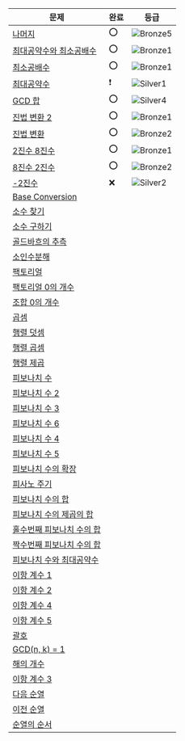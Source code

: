 | 문제                                                       | 완료 | 등급                                                            |
|----------------------------------------------------------|----|---------------------------------------------------------------|
| [나머지](https://www.acmicpc.net/problem/10430)             | ⭕️ | ![Bronze5](https://d2gd6pc034wcta.cloudfront.net/tier/1.svg)  |
| [최대공약수와 최소공배수](https://www.acmicpc.net/problem/2609)     | ⭕  | ![Bronze1](https://d2gd6pc034wcta.cloudfront.net/tier/5.svg)  |
| [최소공배수](https://www.acmicpc.net/problem/1934)            | ⭕  | ![Bronze1](https://d2gd6pc034wcta.cloudfront.net/tier/5.svg)  |
| [최대공약수](https://www.acmicpc.net/problem/1850)            | ❗  | ![Silver1](https://d2gd6pc034wcta.cloudfront.net/tier/10.svg) |
| [GCD 합](https://www.acmicpc.net/problem/9613)            | ⭕  | ![Silver4](https://d2gd6pc034wcta.cloudfront.net/tier/7.svg)  |
| [진법 변환 2](https://www.acmicpc.net/problem/11005)         | ⭕  | ![Bronze1](https://d2gd6pc034wcta.cloudfront.net/tier/5.svg)  |
| [진법 변환](https://www.acmicpc.net/problem/2745)            | ⭕  | ![Bronze2](https://d2gd6pc034wcta.cloudfront.net/tier/4.svg)  |
| [2진수 8진수](https://www.acmicpc.net/problem/1373)          | ⭕  | ![Bronze1](https://d2gd6pc034wcta.cloudfront.net/tier/5.svg)  |
| [8진수 2진수](https://www.acmicpc.net/problem/1212)          | ⭕  | ![Bronze2](https://d2gd6pc034wcta.cloudfront.net/tier/4.svg)  |
| [-2진수](https://www.acmicpc.net/problem/2089)             | ❌  | ![Silver2](https://d2gd6pc034wcta.cloudfront.net/tier/9.svg)                                                  |
| [Base Conversion](https://www.acmicpc.net/problem/11576) |    |                                                               |
| [소수 찾기](https://www.acmicpc.net/problem/1978)            |    |                                                               |
| [소수 구하기](https://www.acmicpc.net/problem/1929)           |    |                                                               |
| [골드바흐의 추측](https://www.acmicpc.net/problem/6588)         |    |                                                               |
| [소인수분해](https://www.acmicpc.net/problem/11653)           |    |                                                               |
| [팩토리얼](https://www.acmicpc.net/problem/10872)            |    | ️                                                             |
| [팩토리얼 0의 개수](https://www.acmicpc.net/problem/1676)       |    |                                                               |
| [조합 0의 개수](https://www.acmicpc.net/problem/2004)         |    |                                                               |
| [곱셈](https://www.acmicpc.net/problem/1629)               |    |                                                               |
| [행렬 덧셈](https://www.acmicpc.net/problem/2738)            |    |                                                               |
| [행렬 곱셈](https://www.acmicpc.net/problem/2740)            |    |                                                               |
| [행렬 제곱](https://www.acmicpc.net/problem/10830)           |    |                                                               |
| [피보나치 수](https://www.acmicpc.net/problem/2747)           |    |                                                               |
| [피보나치 수 2](https://www.acmicpc.net/problem/2748)         |    |                                                               |
| [피보나치 수 3](https://www.acmicpc.net/problem/2749)         |    |                                                               |
| [피보나치 수 6](https://www.acmicpc.net/problem/11444)        |    |                                                               |
| [피보나치 수 4](https://www.acmicpc.net/problem/10826)        |    |                                                               |
| [피보나치 수 5](https://www.acmicpc.net/problem/10870)        |    |                                                               |
| [피보나치 수의 확장](https://www.acmicpc.net/problem/1788)       |    |                                                               |
| [피사노 주기](https://www.acmicpc.net/problem/9471)           |    |                                                               |
| [피보나치 수의 합](https://www.acmicpc.net/problem/2086)        |    |                                                               |
| [피보나치 수의 제곱의 합](https://www.acmicpc.net/problem/11440)   |    |                                                               |
| [홀수번째 피보나치 수의 합](https://www.acmicpc.net/problem/11442)  |    |                                                               |
| [짝수번째 피보나치 수의 합](https://www.acmicpc.net/problem/11443)  |    |                                                               |
| [피보나치 수와 최대공약수](https://www.acmicpc.net/problem/11778)   |    |                                                               |
| [이항 계수 1](https://www.acmicpc.net/problem/11050)         |    |                                                               |
| [이항 계수 2](https://www.acmicpc.net/problem/11051)         |    |                                                               |
| [이항 계수 4](https://www.acmicpc.net/problem/11402)         |    |                                                               |
| [이항 계수 5](https://www.acmicpc.net/problem/11439)         |    |                                                               |
| [괄호](https://www.acmicpc.net/problem/10422)              |    |                                                               |
| [GCD(n, k) = 1](https://www.acmicpc.net/problem/11689)   |    |                                                               |
| [해의 개수](https://www.acmicpc.net/problem/11661)           |    |                                                               |
| [이항 계수 3](https://www.acmicpc.net/problem/11401)         |    |                                                               |
| [다음 순열](https://www.acmicpc.net/problem/10972)                                               |    |                                                               |
| [이전 순열](https://www.acmicpc.net/problem/10973)                                                    |    |                                                               |
| [순열의 순서](https://www.acmicpc.net/problem/1722)                                                     |    |                                                               |